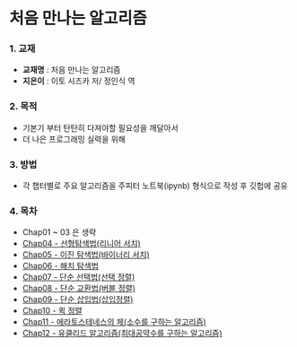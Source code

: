 # 처음 만나는 알고리즘

### 1. 교재

- **교재명** : 처음 만나는 알고리즘
- **지은이** : 이토 시즈카 저/ 정인식 역



### 2. 목적

- 기본기 부터 탄탄히 다져야할 필요성을 깨달아서
- 더 나은 프로그래밍 실력을 위해



### 3. 방법 

- 각 챕터별로 주요 알고리즘을 주피터 노트북(ipynb) 형식으로 작성 후 깃헙에 공유



### 4. 목차

- Chap01 ~ 03 은 생략
- [Chap04 - 선형탐색법(리니어 서치)](https://github.com/ExcelsiorCJH/Study/blob/master/Algorithms/First_step_Algorithm/Chap04-Linear_search.ipynb)
- [Chap05 - 이진 탐색법(바이너리 서치)](https://github.com/ExcelsiorCJH/Study/blob/01f9b1058a6a911a094bcd05931ac0081bc8727a/Algorithms/First_step_Algorithm/Chap05-Binary_search.ipynb)
- [Chap06 - 해치 탐색법]()
- [Chap07 - 단순 선택법(선택 정렬)]()
- [Chap08 - 단순 교환법(버블 정렬)]()
- [Chap09 - 단순 삽입법(삽입정렬)]()
- [Chap10 - 퀵 정렬]()
- [Chap11 - 에라토스테네스의 체(소수를 구하는 알고리즘)]()
- [Chap12 - 유클리드 알고리즘(최대공약수를 구하는 알고리즘)]()

